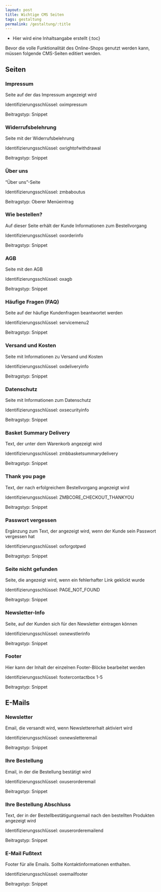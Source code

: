 ```yaml
---
layout: post
title: Wichtige CMS Seiten
tags: gestaltung
permalink: /gestaltung/:title
---
```



+ Hier wird eine Inhaltsangabe erstellt
{:toc}


Bevor die volle Funktionalität des Online-Shops genutzt werden kann, müssen folgende CMS-Seiten editiert werden.


## Seiten


### Impressum


Seite auf der das Impressum angezeigt wird


Identifizierungsschlüssel: oximpressum


Beitragstyp: Snippet


### Widerrufsbelehrung


Seite mit der Widerrufsbelehrung


Identifizierungsschlüssel: oxrightofwithdrawal


Beitragstyp: Snippet


### Über uns


“Über uns”-Seite


Identifizierungsschlüssel: zmbaboutus


Beitragstyp: Oberer Menüeintrag


### Wie bestellen?


Auf dieser Seite erhält der Kunde Informationen zum Bestellvorgang 


Identifizierungsschlüssel: oxorderinfo


Beitragstyp: Snippet


### AGB


Seite mit den AGB


Identifizierungsschlüssel: oxagb


Beitragstyp: Snippet


### Häufige Fragen (FAQ)


Seite auf der häufige Kundenfragen beantwortet werden


Identifizierungsschlüssel: servicemenu2


Beitragstyp: Snippet


### Versand und Kosten


Seite mit Informationen zu Versand und Kosten


Identifizierungsschlüssel: oxdeliveryinfo


Beitragstyp: Snippet


###  Datenschutz


Seite mit Informationen zum Datenschutz


Identifizierungsschlüssel: oxsecurityinfo


Beitragstyp: Snippet


###  Basket Summary Delivery 


Text, der unter dem Warenkorb angezeigt wird


Identifizierungsschlüssel: zmbbasketsummarydelivery


Beitragstyp: Snippet


### Thank you page


Text, der nach erfolgreichem Bestellvorgang angezeigt wird


Identifizierungsschlüssel: ZMBCORE_CHECKOUT_THANKYOU


Beitragstyp: Snippet


### Passwort vergessen


Ergänzung zum Text, der angezeigt wird, wenn der Kunde sein Passwort vergessen hat


Identifizierungsschlüssel: oxforgotpwd


Beitragstyp: Snippet


### Seite nicht gefunden


Seite, die angezeigt wird, wenn ein fehlerhafter Link geklickt wurde


Identifizierungsschlüssel: PAGE_NOT_FOUND


Beitragstyp: Snippet


### Newsletter-Info


Seite, auf der Kunden sich für den Newsletter eintragen können


Identifizierungsschlüssel: oxnewstlerinfo


Beitragstyp: Snippet


### Footer


Hier kann der Inhalt der einzelnen Footer-Blöcke bearbeitet werden


Identifizierungsschlüssel: footercontactbox 1-5


Beitragstyp: Snippet


## E-Mails


### Newsletter


Email, die versandt wird, wenn Newslettererhalt aktiviert wird


Identifizierungsschlüssel: oxnewsletteremail


Beitragstyp: Snippet


###  Ihre Bestellung


Email, in der die Bestellung bestätigt wird


Identifizierungsschlüssel: oxuserorderemail


Beitragstyp: Snippet


###  Ihre Bestellung Abschluss


Text, der in der Bestellbestätigungsemail nach den bestellten Produkten angezeigt wird


Identifizierungsschlüssel: oxuserorderemailend


Beitragstyp: Snippet


### E-Mail Fußtext


Footer für alle Emails. Sollte Kontaktinformationen enthalten.


Identifizierungsschlüssel: oxemailfooter


Beitragstyp: Snippet
